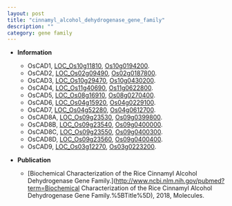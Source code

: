 ```yaml
---
layout: post
title: "cinnamyl_alcohol_dehydrogenase_gene_family"
description: ""
category: gene family
---
```


* **Information**  
    + OsCAD1, [LOC_Os10g11810](http://rice.uga.edu/cgi-bin/ORF_infopage.cgi?orf=LOC_Os10g11810), [Os10g0194200](https://rapdb.dna.affrc.go.jp/locus/?name=Os10g0194200).
    + OsCAD2, [LOC_Os02g09490](http://rice.uga.edu/cgi-bin/ORF_infopage.cgi?orf=LOC_Os02g09490), [Os02g0187800](https://rapdb.dna.affrc.go.jp/locus/?name=Os02g0187800).
    + OsCAD3, [LOC_Os10g29470](http://rice.uga.edu/cgi-bin/ORF_infopage.cgi?orf=LOC_Os10g29470), [Os10g0430200](https://rapdb.dna.affrc.go.jp/locus/?name=Os10g0430200).
    + OsCAD4, [LOC_Os11g40690](http://rice.uga.edu/cgi-bin/ORF_infopage.cgi?orf=LOC_Os11g40690), [Os11g0622800](https://rapdb.dna.affrc.go.jp/locus/?name=Os11g0622800).
    + OsCAD5, [LOC_Os08g16910](http://rice.uga.edu/cgi-bin/ORF_infopage.cgi?orf=LOC_Os08g16910), [Os08g0270400](https://rapdb.dna.affrc.go.jp/locus/?name=Os08g0270400).
    + OsCAD6, [LOC_Os04g15920](http://rice.uga.edu/cgi-bin/ORF_infopage.cgi?orf=LOC_Os04g15920), [Os04g0229100](https://rapdb.dna.affrc.go.jp/locus/?name=Os04g0229100).
    + OsCAD7, [LOC_Os04g52280](http://rice.uga.edu/cgi-bin/ORF_infopage.cgi?orf=LOC_Os04g52280), [Os04g0612700](https://rapdb.dna.affrc.go.jp/locus/?name=Os04g0612700).
    + OsCAD8A, [LOC_Os09g23530](http://rice.uga.edu/cgi-bin/ORF_infopage.cgi?orf=LOC_Os09g23530), [Os09g0399800](https://rapdb.dna.affrc.go.jp/locus/?name=Os09g0399800).
    + OsCAD8B, [LOC_Os09g23540](http://rice.uga.edu/cgi-bin/ORF_infopage.cgi?orf=LOC_Os09g23540), [Os09g0400000](https://rapdb.dna.affrc.go.jp/locus/?name=Os09g0400000).
    + OsCAD8C, [LOC_Os09g23550](http://rice.uga.edu/cgi-bin/ORF_infopage.cgi?orf=LOC_Os09g23550), [Os09g0400300](https://rapdb.dna.affrc.go.jp/locus/?name=Os09g0400300).
    + OsCAD8D, [LOC_Os09g23560](http://rice.uga.edu/cgi-bin/ORF_infopage.cgi?orf=LOC_Os09g23560), [Os09g0400400](https://rapdb.dna.affrc.go.jp/locus/?name=Os09g0400400).
    + OsCAD9, [LOC_Os03g12270](http://rice.uga.edu/cgi-bin/ORF_infopage.cgi?orf=LOC_Os03g12270), [Os03g0223200](https://rapdb.dna.affrc.go.jp/locus/?name=Os03g0223200).

* **Publication**  
    + [Biochemical Characterization of the Rice Cinnamyl Alcohol Dehydrogenase Gene Family.](http://www.ncbi.nlm.nih.gov/pubmed?term=Biochemical Characterization of the Rice Cinnamyl Alcohol Dehydrogenase Gene Family.%5BTitle%5D), 2018, Molecules.


